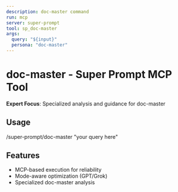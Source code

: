 ```yaml
---
description: doc-master command
run: mcp
server: super-prompt
tool: sp_doc-master
args:
  query: "${input}"
  persona: "doc-master"
---
```


# **doc-master - Super Prompt MCP Tool**

**Expert Focus**: Specialized analysis and guidance for doc-master

## Usage
/super-prompt/doc-master "your query here"

## Features
- MCP-based execution for reliability
- Mode-aware optimization (GPT/Grok)
- Specialized doc-master analysis
